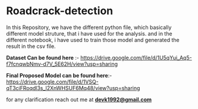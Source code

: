 # Roadcrack-detection

In this Repository, we have the different python file, which basically different model struture, that i have used for the analysis. 
and in the different notebook, i have used to train those model and generated the result in the csv file.


**Dataset Can be found here** :- https://drive.google.com/file/d/1U5qYui_Aq5-f7fcnqwbNmv-d7V_5E62H/view?usp=sharing

**Final Proposed Model can be found here**:- https://drive.google.com/file/d/1VSQ-qT3ciFRoqdl3s_l2XnWHSUF6Mq48/view?usp=sharing

for any clarification reach out me at **devk1992@gmail.com**
